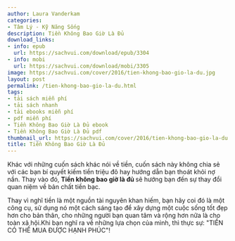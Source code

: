 ```yaml
---
author: Laura Vanderkam
categories:
- Tâm Lý - Kỹ Năng Sống
description: Tiền Không Bao Giờ Là Đủ
download_links:
- info: epub
  url: https://sachvui.com/download/epub/3304
- info: mobi
  url: https://sachvui.com/download/mobi/3305
image: https://sachvui.com/cover/2016/tien-khong-bao-gio-la-du.jpg
layout: post
permalink: /tien-khong-bao-gio-la-du.html
tags:
- tải sách miễn phí
- tải sách nhanh
- tải ebooks miễn phí
- pdf miễn phí
- Tiền Không Bao Giờ Là Đủ ebook
- Tiền Không Bao Giờ Là Đủ pdf
thumbnail_url: https://sachvui.com/cover/2016/tien-khong-bao-gio-la-du.jpg
title: Tiền Không Bao Giờ Là Đủ
---
```


 <div class="item-desc text-justify"> <p>Khác với những cuốn sách khác nói về tiền, cuốn sách này không chia sẻ với các bạn bí quyết kiếm tiền triệu đô hay hướng dẫn bạn thoát khỏi nợ nần. Thay vào đó, <strong>Tiền không bao giờ là đủ </strong>sẽ hướng bạn đến sự thay đổi quan niệm về bản chất tiền bạc.</p><p>Thay vì nghĩ tiền là một nguồn tài nguyên khan hiếm, bạn hãy coi đó là một công cụ, sử dụng nó một cách sáng tạo để xây dựng một cuộc sống tốt đẹp hơn cho bản thân, cho những người bạn quan tâm và rộng hơn nữa là cho toàn xã hội.Khi bạn nghĩ ra về những lựa chọn của mình, thì thực sự: "TIỀN CÓ THẾ MUA ĐƯỢC HẠNH PHÚC"!</p> </div>